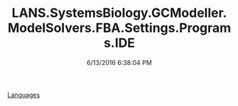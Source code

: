 ﻿---
title: LANS.SystemsBiology.GCModeller.ModelSolvers.FBA.Settings.Programs.IDE
date: 6/13/2016 6:38:04 PM
---

[Languages](T-LANS.SystemsBiology.GCModeller.ModelSolvers.FBA.Settings.Programs.IDE.Languages.html)
